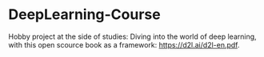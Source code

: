 # DeepLearning-Course

Hobby project at the side of studies:
Diving into the world of deep learning, with this open scource book as a framework: https://d2l.ai/d2l-en.pdf.

